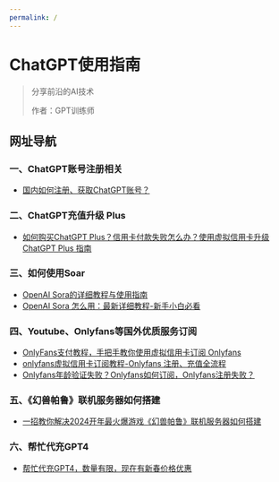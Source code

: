 ```yaml
---
permalink: /
---
```


# ChatGPT使用指南

> 分享前沿的AI技术
>
> 作者：GPT训练师
>


## 网址导航

### 一、ChatGPT账号注册相关
- [国内如何注册、获取ChatGPT账号？](/how-to-register-chatgpt)
### 二、ChatGPT充值升级 Plus
- [如何购买ChatGPT Plus？信用卡付款失败怎么办？使用虚拟信用卡升级ChatGPT Plus 指南](/how-to-payment-chatgpt)
### 三、如何使用Soar
- [OpenAI Sora的详细教程与使用指南](/how-use-soar)
- [OpenAI Sora 怎么用：最新详细教程-新手小白必看](/soar)
### 四、Youtube、Onlyfans等国外优质服务订阅
- [OnlyFans支付教程，手把手教你使用虚拟信用卡订阅 Onlyfans](/onlyFans-pay-methods)
- [onlyfans虚拟信用卡订阅教程-Onlyfans 注册、充值全流程](/onlyFans-pay)
- [Onlyfans年龄验证失败？Onlyfans如何订阅，Onlyfans注册失败？](/onlyfans-question)
### 五、《幻兽帕鲁》联机服务器如何搭建
- [一招教你解决2024开年最火爆游戏《幻兽帕鲁》联机服务器如何搭建](/palu)
### 六、帮忙代充GPT4
- [帮忙代充GPT4，数量有限，现在有新春价格优惠](/helpgpt)

<br/>
<br/>
<br/>
<br/>
  <br/>
  <br/>
  <br/>
  <br/>

<Vssue/>

